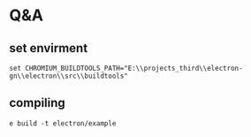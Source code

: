 # Q&A

## set envirment
```
set CHROMIUM_BUILDTOOLS_PATH="E:\\projects_third\\electron-gn\\electron\\src\\buildtools"
```

## compiling
```
e build -t electron/example
```